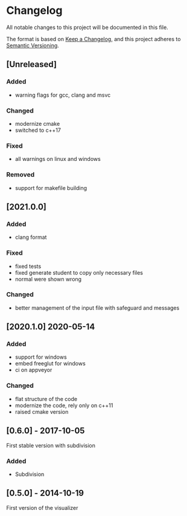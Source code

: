 # Changelog
All notable changes to this project will be documented in this file.

The format is based on [Keep a Changelog](https://keepachangelog.com/en/1.0.0/),
and this project adheres to [Semantic Versioning](https://semver.org/spec/v2.0.0.html).

## [Unreleased]

### Added
- warning flags for gcc, clang and msvc

### Changed
- modernize cmake
- switched to c++17

### Fixed
- all warnings on linux and windows

### Removed
- support for makefile building

## [2021.0.0]
### Added
- clang format

### Fixed
- fixed tests
- fixed generate student to copy only necessary files
- normal were shown wrong

### Changed
- better management of the input file with safeguard and messages

## [2020.1.0] 2020-05-14
### Added
- support for windows
- embed freeglut for windows
- ci on appveyor

### Changed
- flat structure of the code
- modernize the code, rely only on c++11
- raised cmake version


## [0.6.0] - 2017-10-05
First stable version with subdivision
### Added
- Subdivision


## [0.5.0] - 2014-10-19
First version of the visualizer

